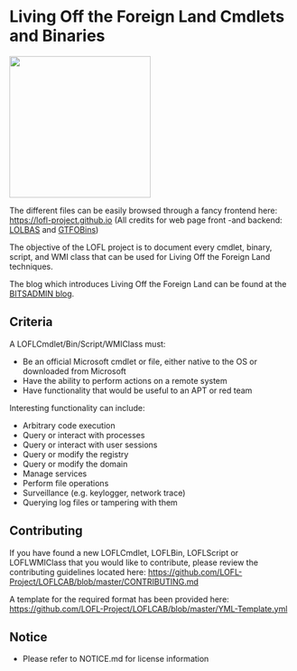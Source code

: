 # Living Off the Foreign Land Cmdlets and Binaries

<img src="https://lofl-project.github.io/assets/logo.png" height="250">

The different files can be easily browsed through a fancy frontend here: https://lofl-project.github.io (All credits for web page front -and backend: [LOLBAS](https://lolbas-project.github.io/) and [GTFOBins](https://gtfobins.github.io/))

The objective of the LOFL project is to document every cmdlet, binary, script, and WMI class that can be used for Living Off the Foreign Land techniques.

The blog which introduces Living Off the Foreign Land can be found at the [BITSADMIN blog](https://blog.bitsadmin.com/living-off-the-foreign-land-windows-as-offensive-platform).

## Criteria

A LOFLCmdlet/Bin/Script/WMIClass must:

* Be an official Microsoft cmdlet or file, either native to the OS or downloaded from Microsoft
* Have the ability to perform actions on a remote system
* Have functionality that would be useful to an APT or red team

Interesting functionality can include:

* Arbitrary code execution
* Query or interact with processes
* Query or interact with user sessions
* Query or modify the registry
* Query or modify the domain
* Manage services
* Perform file operations
* Surveillance (e.g. keylogger, network trace)
* Querying log files or tampering with them

## Contributing

If you have found a new LOFLCmdlet, LOFLBin, LOFLScript or LOFLWMIClass that you would like to contribute, please review the contributing guidelines located here: https://github.com/LOFL-Project/LOFLCAB/blob/master/CONTRIBUTING.md

A template for the required format has been provided here: https://github.com/LOFL-Project/LOFLCAB/blob/master/YML-Template.yml

## Notice

* Please refer to NOTICE.md for license information
